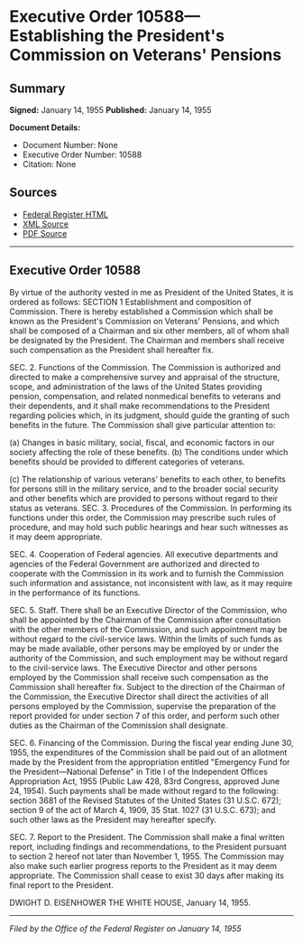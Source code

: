 # Executive Order 10588—Establishing the President's Commission on Veterans' Pensions

## Summary

**Signed:** January 14, 1955
**Published:** January 14, 1955

**Document Details:**
- Document Number: None
- Executive Order Number: 10588
- Citation: None

## Sources
- [Federal Register HTML](https://www.presidency.ucsb.edu/documents/executive-order-10588-establishing-the-presidents-commission-veterans-pensions)
- [XML Source](None)
- [PDF Source](None)

---

## Executive Order 10588

By virtue of the authority vested in me as President of the United States, it is ordered as follows:
SECTION 1 Establishment and composition of Commission. There is hereby established a Commission which shall be known as the President's Commission on Veterans' Pensions, and which shall be composed of a Chairman and six other members, all of whom shall be designated by the President. The Chairman and members shall receive such compensation as the President shall hereafter fix.

SEC. 2. Functions of the Commission. The Commission is authorized and directed to make a comprehensive survey and appraisal of the structure, scope, and administration of the laws of the United States providing pension, compensation, and related nonmedical benefits to veterans and their dependents, and it shall make recommendations to the President regarding policies which, in its judgment, should guide the granting of such benefits in the future. The Commission shall give particular attention to:

(a) Changes in basic military, social, fiscal, and economic factors in our society affecting the role of these benefits.
(b) The conditions under which benefits should be provided to different categories of veterans.

(c) The relationship of various veterans' benefits to each other, to benefits for persons still in the military service, and to the broader social security and other benefits which are provided to persons without regard to their status as veterans.
SEC. 3. Procedures of the Commission. In performing its functions under this order, the Commission may prescribe such rules of procedure, and may hold such public hearings and hear such witnesses as it may deem appropriate.

SEC. 4. Cooperation of Federal agencies. All executive departments and agencies of the Federal Government are authorized and directed to cooperate with the Commission in its work and to furnish the Commission such information and assistance, not inconsistent with law, as it may require in the performance of its functions.

SEC. 5. Staff. There shall be an Executive Director of the Commission, who shall be appointed by the Chairman of the Commission after consultation with the other members of the Commission, and such appointment may be without regard to the civil-service laws. Within the limits of such funds as may be made available, other persons may be employed by or under the authority of the Commission, and such employment may be without regard to the civil-service laws. The Executive Director and other persons employed by the Commission shall receive such compensation as the Commission shall hereafter fix. Subject to the direction of the Chairman of the Commission, the Executive Director shall direct the activities of all persons employed by the Commission, supervise the preparation of the report provided for under section 7 of this order, and perform such other duties as the Chairman of the Commission shall designate.

SEC. 6. Financing of the Commission. During the fiscal year ending June 30, 1955, the expenditures of the Commission shall be paid out of an allotment made by the President from the appropriation entitled "Emergency Fund for the President—National Defense" in Title I of the Independent Offices Appropriation Act, 1955 (Public Law 428, 83rd Congress, approved June 24, 1954). Such payments shall be made without regard to the following: section 3681 of the Revised Statutes of the United States (31 U.S.C. 672); section 9 of the act of March 4, 1909, 35 Stat. 1027 (31 U.S.C. 673); and such other laws as the President may hereafter specify.

SEC. 7. Report to the President. The Commission shall make a final written report, including findings and recommendations, to the President pursuant to section 2 hereof not later than November 1, 1955. The Commission may also make such earlier progress reports to the President as it may deem appropriate. The Commission shall cease to exist 30 days after making its final report to the President.

DWIGHT D. EISENHOWER
THE WHITE HOUSE,
January 14, 1955.

---

*Filed by the Office of the Federal Register on January 14, 1955*
